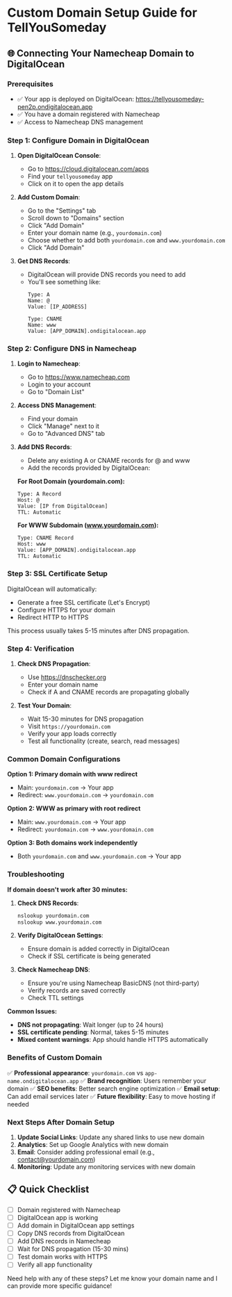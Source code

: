 # Custom Domain Setup Guide for TellYouSomeday

## 🌐 Connecting Your Namecheap Domain to DigitalOcean

### Prerequisites
- ✅ Your app is deployed on DigitalOcean: https://tellyousomeday-pen2p.ondigitalocean.app
- ✅ You have a domain registered with Namecheap
- ✅ Access to Namecheap DNS management

### Step 1: Configure Domain in DigitalOcean

1. **Open DigitalOcean Console**:
   - Go to https://cloud.digitalocean.com/apps
   - Find your `tellyousomeday` app
   - Click on it to open the app details

2. **Add Custom Domain**:
   - Go to the "Settings" tab
   - Scroll down to "Domains" section
   - Click "Add Domain"
   - Enter your domain name (e.g., `yourdomain.com`)
   - Choose whether to add both `yourdomain.com` and `www.yourdomain.com`
   - Click "Add Domain"

3. **Get DNS Records**:
   - DigitalOcean will provide DNS records you need to add
   - You'll see something like:
     ```
     Type: A
     Name: @
     Value: [IP_ADDRESS]
     
     Type: CNAME
     Name: www
     Value: [APP_DOMAIN].ondigitalocean.app
     ```

### Step 2: Configure DNS in Namecheap

1. **Login to Namecheap**:
   - Go to https://www.namecheap.com
   - Login to your account
   - Go to "Domain List"

2. **Access DNS Management**:
   - Find your domain
   - Click "Manage" next to it
   - Go to "Advanced DNS" tab

3. **Add DNS Records**:
   - Delete any existing A or CNAME records for @ and www
   - Add the records provided by DigitalOcean:

   **For Root Domain (yourdomain.com):**
   ```
   Type: A Record
   Host: @
   Value: [IP from DigitalOcean]
   TTL: Automatic
   ```

   **For WWW Subdomain (www.yourdomain.com):**
   ```
   Type: CNAME Record
   Host: www
   Value: [APP_DOMAIN].ondigitalocean.app
   TTL: Automatic
   ```

### Step 3: SSL Certificate Setup

DigitalOcean will automatically:
- Generate a free SSL certificate (Let's Encrypt)
- Configure HTTPS for your domain
- Redirect HTTP to HTTPS

This process usually takes 5-15 minutes after DNS propagation.

### Step 4: Verification

1. **Check DNS Propagation**:
   - Use https://dnschecker.org
   - Enter your domain name
   - Check if A and CNAME records are propagating globally

2. **Test Your Domain**:
   - Wait 15-30 minutes for DNS propagation
   - Visit `https://yourdomain.com`
   - Verify your app loads correctly
   - Test all functionality (create, search, read messages)

### Common Domain Configurations

**Option 1: Primary domain with www redirect**
- Main: `yourdomain.com` → Your app
- Redirect: `www.yourdomain.com` → `yourdomain.com`

**Option 2: WWW as primary with root redirect**
- Main: `www.yourdomain.com` → Your app  
- Redirect: `yourdomain.com` → `www.yourdomain.com`

**Option 3: Both domains work independently**
- Both `yourdomain.com` and `www.yourdomain.com` → Your app

### Troubleshooting

**If domain doesn't work after 30 minutes:**

1. **Check DNS Records**:
   ```bash
   nslookup yourdomain.com
   nslookup www.yourdomain.com
   ```

2. **Verify DigitalOcean Settings**:
   - Ensure domain is added correctly in DigitalOcean
   - Check if SSL certificate is being generated

3. **Check Namecheap DNS**:
   - Ensure you're using Namecheap BasicDNS (not third-party)
   - Verify records are saved correctly
   - Check TTL settings

**Common Issues:**
- **DNS not propagating**: Wait longer (up to 24 hours)
- **SSL certificate pending**: Normal, takes 5-15 minutes
- **Mixed content warnings**: App should handle HTTPS automatically

### Benefits of Custom Domain

✅ **Professional appearance**: `yourdomain.com` vs `app-name.ondigitalocean.app`
✅ **Brand recognition**: Users remember your domain
✅ **SEO benefits**: Better search engine optimization
✅ **Email setup**: Can add email services later
✅ **Future flexibility**: Easy to move hosting if needed

### Next Steps After Domain Setup

1. **Update Social Links**: Update any shared links to use new domain
2. **Analytics**: Set up Google Analytics with new domain
3. **Email**: Consider adding professional email (e.g., contact@yourdomain.com)
4. **Monitoring**: Update any monitoring services with new domain

## 📋 Quick Checklist

- [ ] Domain registered with Namecheap
- [ ] DigitalOcean app is working
- [ ] Add domain in DigitalOcean app settings
- [ ] Copy DNS records from DigitalOcean
- [ ] Add DNS records in Namecheap
- [ ] Wait for DNS propagation (15-30 mins)
- [ ] Test domain works with HTTPS
- [ ] Verify all app functionality

Need help with any of these steps? Let me know your domain name and I can provide more specific guidance!
